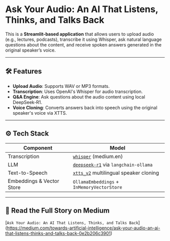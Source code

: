 
# Ask Your Audio: An AI That Listens, Thinks, and Talks Back

This is a **Streamlit-based application** that allows users to upload audio (e.g., lectures, podcasts), transcribe it using Whisper, ask natural language questions about the content, and receive spoken answers generated in the original speaker’s voice.

---

## 🛠 Features

- **Upload Audio**: Supports WAV or MP3 formats.
- **Transcription**: Uses OpenAI's Whisper for audio transcription.
- **Q&A Engine**: Ask questions about the audio content using local DeepSeek-R1.
- **Voice Cloning**: Converts answers back into speech using the original speaker's voice via XTTS.

---

## ⚙️ Tech Stack

| Component        | Model                                                                 |
|------------------|-----------------------------------------------------------------------|
| Transcription     | [`whisper`](https://github.com/openai/whisper) (medium.en)           |
| LLM     | [`deepseek-r1`](https://ollama.com/library/deepseek-r1) via `langchain-ollama` |
| Text-to-Speech    | [`xtts_v2`](https://github.com/coqui-ai/TTS) multilingual speaker cloning |
| Embeddings & Vector Store | `OllamaEmbeddings` + `InMemoryVectorStore`               |

---

## 📖 Read the Full Story on Medium
[`Ask Your Audio: An AI That Listens, Thinks, and Talks Back`] (https://medium.com/towards-artificial-intelligence/ask-your-audio-an-ai-that-listens-thinks-and-talks-back-0e2b206c3901)

